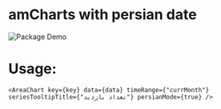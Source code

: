 # amCharts with persian date

![Package Demo][logo]

[logo]: https://s17.picofile.com/file/8424546150/ezgif_com_gif_maker.gif "Logo Title Text 2"

# Usage:

`<AreaChart key={key} data={data} timeRange={"currMonth"} seriesTooltipTitle={"تعداد بازدید"} persianMode={true} /> `
